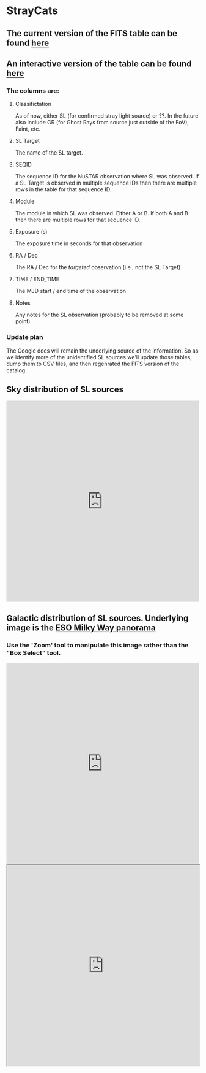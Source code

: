 # StrayCats


## The current version of the FITS table can be found [here](https://github.com/bwgref/straycats/blob/master/straycats.fits)

## An interactive version of the table can be found [here](./tables/straycat_table)


### The columns are:

1. Classifictation

    As of now, either SL (for confirmed stray light source) or ??. In the future also include GR (for Ghost Rays from source just outside of the FoV), Faint, etc.
  
2. SL Target

    The name of the SL target.

3. SEQID

    The sequence ID for the NuSTAR observation where SL was observed. If a SL Target is observed in multiple sequence IDs then there are multiple rows in the table for that sequence ID.

4. Module

    The module in which SL was observed. Either A or B. If both A and B then there are multiple rows for that sequence ID.

5. Exposure (s)

    The exposure time in seconds for that observation

6. RA / Dec

    The RA / Dec for the *targeted* observation (i.e., not the SL Target)

7. TIME / END_TIME

    The MJD start / end time of the observation

8. Notes

    Any notes for the SL observation (probably to be removed at some point).

### Update plan

The Google docs will remain the underlying source of the information. So as we identify more of the unidentified SL sources we'll update those tables, dump them to CSV files, and then regenrated the FITS version of the catalog.


## Sky distribution of SL sources

<iframe id="igraph" scrolling="no" style="border:none;" seamless="seamless" src="https://bwgref.github.io/straycats/plotly_figs/straycat_radec.html" height="525" width="100%"></iframe>

## Galactic distribution of SL sources. Underlying image is the [ESO Milky Way panorama](https://www.eso.org/public/images/eso0932a/)
### Use the 'Zoom' tool to manipulate this image rather than the "Box Select" tool.
<iframe id="igraph" scrolling="no" style="border:none;" seamless="seamless" src="https://bwgref.github.io/straycats/plotly_figs/galaxy_overlay.html" height="525" width="100%"></iframe>



<iframe id="igraph" scrolling="yes" seamless="seamless" src="https://bwgref.github.io/straycats/tables/straycats_table.html" height="525" width="100%"></iframe>
 
